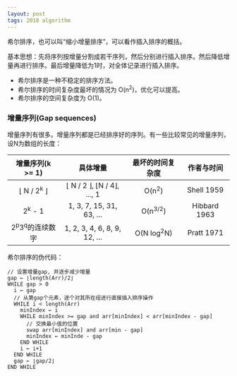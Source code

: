 ```yaml
---
layout: post
tags: 2018 algorithm
---
```

希尔排序，也可以叫“缩小增量排序”，可以看作插入排序的概括。 

基本思想：先将序列按增量分割成若干序列，然后分别进行插入排序。然后降低增量再进行排序。最后增量降低为1时，对全体记录进行插入排序。

- 希尔排序是一种不稳定的排序方法。
- 希尔排序的时间复杂度最坏的情况为 O(n<sup>2</sup>)，优化可以提高。
- 希尔排序的空间复杂度为 O(1)。

### 增量序列(Gap sequences)
增量序列有很多。增量序列都是已经排序好的序列。有一些比较常见的增量序列，设N为数组的长度：

| 增量序列(k >= 1) | 具体增量 | 最坏的时间复杂度 | 作者与时间 |
| :-------------: | :-----: | :-------------: | :-------: |
| ⌊ N / 2<sup>k</sup> ⌋ | ⌊ N / 2 ⌋, ⌊N / 4⌋, ..., 1| O(n<sup>2</sup>) | Shell 1959|
| 2<sup>k</sup> - 1 | 1, 3, 7, 15, 31, 63, ... | O(n<sup>3/2</sup>) | Hibbard 1963 |
| 2<sup>p</sup>3<sup>q</sup>的连续数字 | 1, 2, 3, 4, 6, 8, 9, 12, ... | O(N log<sup>2</sup>N) | Pratt 1971 |

希尔排序的伪代码：
```
// 设置增量gap, 并逐步减少增量
gap ← ⌊length(Arr)/2⌋
WHILE gap > 0
  i ← gap
  // 从第gap个元素，逐个对其所在组进行直接插入排序操作
  WHILE i < length(Arr)
    minIndex ← i
    WHILE minIndex >= gap and arr[minIndex] < arr[minIndex - gap]
      // 交换最小值的位置
      swap arr[minIndex] and arr[min - gap]
      minIndex ← minInde - gap
    END WHILE
    i ← i+1
  END WHILE
  gap ← ⌊gap/2⌋
END WHILE
```
